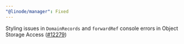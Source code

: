 ```yaml
---
"@linode/manager": Fixed
---
```


Styling issues in `DomainRecords` and `forwardRef` console errors in Object Storage Access ([#12279](https://github.com/linode/manager/pull/12279))
